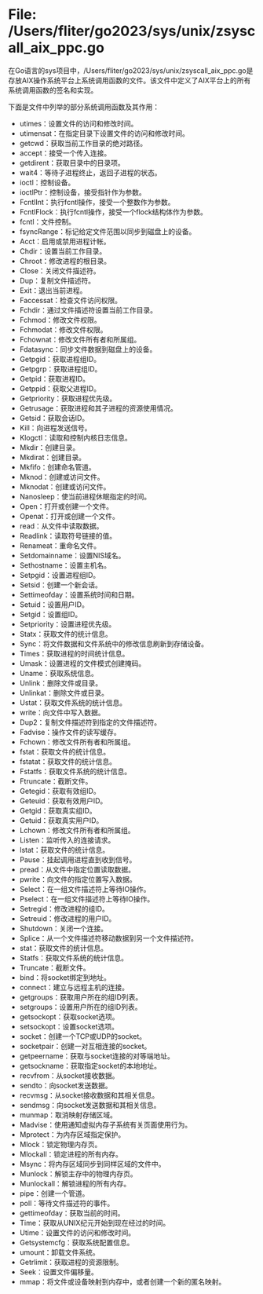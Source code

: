 # File: /Users/fliter/go2023/sys/unix/zsyscall_aix_ppc.go

在Go语言的sys项目中，/Users/fliter/go2023/sys/unix/zsyscall_aix_ppc.go是存放AIX操作系统平台上系统调用函数的文件。该文件中定义了AIX平台上的所有系统调用函数的签名和实现。

下面是文件中列举的部分系统调用函数及其作用：

- utimes：设置文件的访问和修改时间。
- utimensat：在指定目录下设置文件的访问和修改时间。
- getcwd：获取当前工作目录的绝对路径。
- accept：接受一个传入连接。
- getdirent：获取目录中的目录项。
- wait4：等待子进程终止，返回子进程的状态。
- ioctl：控制设备。
- ioctlPtr：控制设备，接受指针作为参数。
- FcntlInt：执行fcntl操作，接受一个整数作为参数。
- FcntlFlock：执行fcntl操作，接受一个flock结构体作为参数。
- fcntl：文件控制。
- fsyncRange：标记给定文件范围以同步到磁盘上的设备。
- Acct：启用或禁用进程计帐。
- Chdir：设置当前工作目录。
- Chroot：修改进程的根目录。
- Close：关闭文件描述符。
- Dup：复制文件描述符。
- Exit：退出当前进程。
- Faccessat：检查文件访问权限。
- Fchdir：通过文件描述符设置当前工作目录。
- Fchmod：修改文件权限。
- Fchmodat：修改文件权限。
- Fchownat：修改文件所有者和所属组。
- Fdatasync：同步文件数据到磁盘上的设备。
- Getpgid：获取进程组ID。
- Getpgrp：获取进程组ID。
- Getpid：获取进程ID。
- Getppid：获取父进程ID。
- Getpriority：获取进程优先级。
- Getrusage：获取进程和其子进程的资源使用情况。
- Getsid：获取会话ID。
- Kill：向进程发送信号。
- Klogctl：读取和控制内核日志信息。
- Mkdir：创建目录。
- Mkdirat：创建目录。
- Mkfifo：创建命名管道。
- Mknod：创建或访问文件。
- Mknodat：创建或访问文件。
- Nanosleep：使当前进程休眠指定的时间。
- Open：打开或创建一个文件。
- Openat：打开或创建一个文件。
- read：从文件中读取数据。
- Readlink：读取符号链接的值。
- Renameat：重命名文件。
- Setdomainname：设置NIS域名。
- Sethostname：设置主机名。
- Setpgid：设置进程组ID。
- Setsid：创建一个新会话。
- Settimeofday：设置系统时间和日期。
- Setuid：设置用户ID。
- Setgid：设置组ID。
- Setpriority：设置进程优先级。
- Statx：获取文件的统计信息。
- Sync：将文件数据和文件系统中的修改信息刷新到存储设备。
- Times：获取进程的时间统计信息。
- Umask：设置进程的文件模式创建掩码。
- Uname：获取系统信息。
- Unlink：删除文件或目录。
- Unlinkat：删除文件或目录。
- Ustat：获取文件系统的统计信息。
- write：向文件中写入数据。
- Dup2：复制文件描述符到指定的文件描述符。
- Fadvise：操作文件的读写缓存。
- Fchown：修改文件所有者和所属组。
- fstat：获取文件的统计信息。
- fstatat：获取文件的统计信息。
- Fstatfs：获取文件系统的统计信息。
- Ftruncate：截断文件。
- Getegid：获取有效组ID。
- Geteuid：获取有效用户ID。
- Getgid：获取真实组ID。
- Getuid：获取真实用户ID。
- Lchown：修改文件所有者和所属组。
- Listen：监听传入的连接请求。
- lstat：获取文件的统计信息。
- Pause：挂起调用进程直到收到信号。
- pread：从文件中指定位置读取数据。
- pwrite：向文件的指定位置写入数据。
- Select：在一组文件描述符上等待IO操作。
- Pselect：在一组文件描述符上等待IO操作。
- Setregid：修改进程的组ID。
- Setreuid：修改进程的用户ID。
- Shutdown：关闭一个连接。
- Splice：从一个文件描述符移动数据到另一个文件描述符。
- stat：获取文件的统计信息。
- Statfs：获取文件系统的统计信息。
- Truncate：截断文件。
- bind：将socket绑定到地址。
- connect：建立与远程主机的连接。
- getgroups：获取用户所在的组ID列表。
- setgroups：设置用户所在的组ID列表。
- getsockopt：获取socket选项。
- setsockopt：设置socket选项。
- socket：创建一个TCP或UDP的socket。
- socketpair：创建一对互相连接的socket。
- getpeername：获取与socket连接的对等端地址。
- getsockname：获取指定socket的本地地址。
- recvfrom：从socket接收数据。
- sendto：向socket发送数据。
- recvmsg：从socket接收数据和其相关信息。
- sendmsg：向socket发送数据和其相关信息。
- munmap：取消映射存储区域。
- Madvise：使用通知虚拟内存子系统有关页面使用行为。
- Mprotect：为内存区域指定保护。
- Mlock：锁定物理内存页。
- Mlockall：锁定进程的所有内存。
- Msync：将内存区域同步到同样区域的文件中。
- Munlock：解锁主存中的物理内存页。
- Munlockall：解锁进程的所有内存。
- pipe：创建一个管道。
- poll：等待文件描述符的事件。
- gettimeofday：获取当前的时间。
- Time：获取从UNIX纪元开始到现在经过的时间。
- Utime：设置文件的访问和修改时间。
- Getsystemcfg：获取系统配置信息。
- umount：卸载文件系统。
- Getrlimit：获取进程的资源限制。
- Seek：设置文件偏移量。
- mmap：将文件或设备映射到内存中，或者创建一个新的匿名映射。


